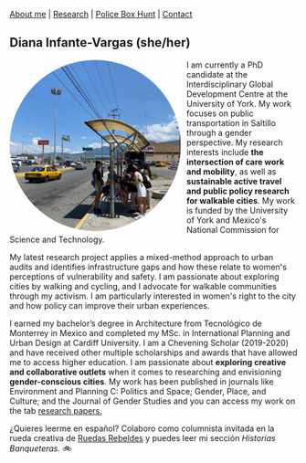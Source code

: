 [About me](aboutme.md)  |   [Research](researchpapers.md)  |   [Police Box Hunt](policeboxes.md)   |    [Contact](contactinfo.md) 

## Diana Infante-Vargas (she/her)

<img src="fotoauditoria.jpg" alt="Description" style="width: 300px; height: 300px; border-radius: 50%; object-fit: cover; float: left; margin-right: 10px;">

I am currently a PhD candidate at the Interdisciplinary Global Development Centre at the University of York. My work focuses on public transportation in Saltillo through a gender perspective. My research interests include **the intersection of care work and mobility**, as well as **sustainable active travel and public policy research for walkable cities**. My work is funded by the University of York and Mexico's National Commission for Science and Technology. 

My latest research project applies a mixed-method approach to urban audits and identifies infrastructure gaps and how these relate to women's perceptions of vulnerability and safety. I am passionate about exploring cities by walking and cycling, and I advocate for walkable communities through my activism. I am particularly interested in women's right to the city and how policy can improve their urban experiences.

I earned my bachelor’s degree in Architecture from Tecnológico de Monterrey in Mexico and completed my MSc. in International Planning and Urban Design at Cardiff University. I am a Chevening Scholar (2019-2020) and have received other multiple scholarships and awards that have allowed me to access higher education.
I am passionate about **exploring creative and collaborative outlets** when it comes to researching and envisioning **gender-conscious cities**. My work has been published in journals like Environment and Planning C: Politics and Space; Gender, Place, and Culture; and the Journal of Gender Studies and you can access my work on the tab [research papers.](researchpapers.md)

¿Quieres leerme en español? Colaboro como columnista invitada en la rueda creativa de [Ruedas Rebeldes](https://www.ruedasrebeldes.com/rueda-creativa/) y puedes leer mi sección *Historias Banqueteras.* 🚲


